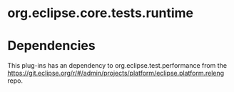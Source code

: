 org.eclipse.core.tests.runtime
==============================

Dependencies
============

This plug-ins has an dependency to org.eclipse.test.performance from the https://git.eclipse.org/r/#/admin/projects/platform/eclipse.platform.releng repo.
